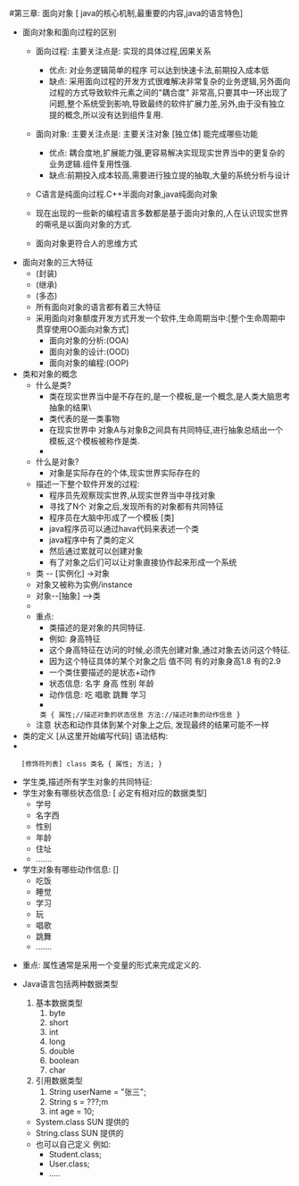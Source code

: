 #第三章: 面向对象 [ java的核心机制,最重要的内容,java的语言特色]
* 面向对象和面向过程的区别
  * 面向过程: 主要关注点是: 实现的具体过程,因果关系
    * 优点:   对业务逻辑简单的程序 可以达到快速卡法,前期投入成本低
    * 缺点:   采用面向过程的开发方式很难解决非常复杂的业务逻辑,另外面向过程的方式导致软件元素之间的"耦合度" 非常高,只要其中一环出现了问题,整个系统受到影响,导致最终的软件扩展力差,另外,由于没有独立提的概念,所以没有达到组件复用.

  * 面向对象: 主要关注点是: 主要关注对象 [独立体] 能完成哪些功能
    * 优点: 耦合度地,扩展能力强,更容易解决实现现实世界当中的更复杂的业务逻辑.组件复用性强.
    * 缺点:前期投入成本较高,需要进行独立提的抽取,大量的系统分析与设计
  * C语言是纯面向过程.C++半面向对象,java纯面向对象
  * 现在出现的一些新的编程语言多数都是基于面向对象的,人在认识现实世界的嘶吼是以面向对象的方式.
  * 面向对象更符合人的思维方式
* 面向对象的三大特征
  * (封装)
  * (继承)
  * (多态)
  * 所有面向对象的语言都有着三大特征 
  * 采用面向对象额度开发方式开发一个软件,生命周期当中:[整个生命周期中贯穿使用OO面向对象方式]
    * 面向对象的分析:(OOA)
    * 面向对象的设计:(OOD)
    * 面向对象的编程:(OOP)
* 类和对象的概念
  * 什么是类?
    * 类在现实世界当中是不存在的,是一个模板,是一个概念,是人类大脑思考抽象的结果\
    * 类代表的是一类事物
    * 在现实世界中 对象A与对象B之间具有共同特征,进行抽象总结出一个模板,这个模板被称作是类.
    * 
  * 什么是对象?
    * 对象是实际存在的个体,现实世界实际存在的
  * 描述一下整个软件开发的过程:
    * 程序员先观察现实世界,从现实世界当中寻找对象
    * 寻找了N个 对象之后,发现所有的对象都有共同特征
    * 程序员在大脑中形成了一个模板 [类]
    * java程序员可以通过hava代码来表述一个类
    * java程序中有了类的定义
    * 然后通过累就可以创建对象
    * 有了对象之后们可以让对象直接协作起来形成一个系统 
  * 类 -- [实例化] ->对象
  * 对象又被称为实例/instance
  * 对象--[抽象] -->类
  * 
  * 重点:
    * 类描述的是对象的共同特征.
    * 例如:  身高特征
    * 这个身高特征在访问的时候,必须先创建对象,通过对象去访问这个特征.
    * 因为这个特征具体的某个对象之后 值不同 有的对象身高1.8 有的2.9
    * 一个类住要描述的是状态+动作
    * 状态信息: 名字 身高 性别 年龄
    * 动作信息: 吃 唱歌 跳舞 学习
    * 
    ` 类 {
      属性;//描述对象的状态信息
     方法://描述对象的动作信息
  }`
  * 注意 状态和动作具体到某个对象上之后, 发现最终的结果可能不一样
* 类的定义 [从这里开始编写代码]
语法结构:
* 
`   [修饰符列表] class 类名 {
      属性;
      方法;
}`
- 学生类,描述所有学生对象的共同特征:
- 学生对象有哪些状态信息: [ 必定有相对应的数据类型]
  - 学号
  - 名字西
  - 性别
  - 年龄 
  - 住址
  - .......
- 学生对象有哪些动作信息: []
  - 吃饭
  - 睡觉
  - 学习
  - 玩
  - 唱歌
  - 跳舞
  - .......
* 重点: 属性通常是采用一个变量的形式来完成定义的.
* Java语言包括两种数据类型
  1. 基本数据类型
     1. byte
     2. short
     3. int
     4. long
     5. double
     6. boolean
     7. char
  2. 引用数据类型
     1. String userName = "张三";
     2. String s = ???;m
     3. int age = 10;
  
    * System.class SUN 提供的
    * String.class SUN 提供的
    * 也可以自己定义 例如:
      * Student.class;
      * User.class;
      * .....
